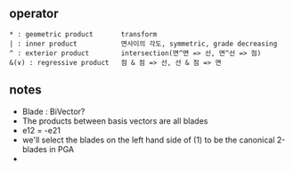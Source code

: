 ## operator

    * : geometric product       transform
    | : inner product           면사이의 각도, symmetric, grade decreasing
    ^ : exterior product        intersection(면^면 => 선, 면^선 => 점)
    &(∨) : regressive product   점 & 점 => 선, 선 & 점 => 면 

## notes
- Blade : BiVector?
- The products between basis vectors are all blades
- e12 = -e21 
- we'll select the blades on the left hand side of (1) to be the canonical 2-blades in PGA
- 



